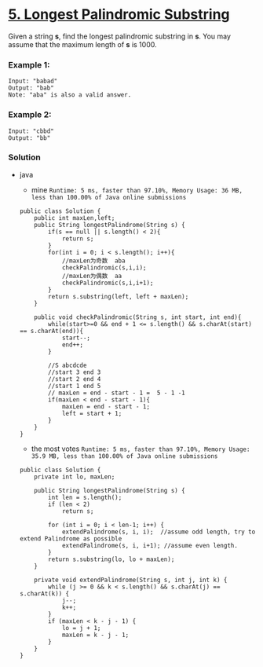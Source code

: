 # [5. Longest Palindromic Substring](https://leetcode.com/problems/longest-palindromic-substring/)

Given a string **s**, find the longest palindromic substring in **s**. You may assume that the maximum length of **s** is 1000.

### Example 1:
```
Input: "babad"
Output: "bab"
Note: "aba" is also a valid answer.
```

### Example 2:
```
Input: "cbbd"
Output: "bb"
```


### Solution
* java 
  * mine `Runtime: 5 ms, faster than 97.10%, Memory Usage: 36 MB, less than 100.00% of Java online submissions`
  ```
  public class Solution {
      public int maxLen,left;
      public String longestPalindrome(String s) {
          if(s == null || s.length() < 2){
              return s;
          }
          for(int i = 0; i < s.length(); i++){
              //maxLen为奇数  aba
              checkPalindromic(s,i,i);
              //maxLen为偶数  aa
              checkPalindromic(s,i,i+1);
          }
          return s.substring(left, left + maxLen);
      }

      public void checkPalindromic(String s, int start, int end){
          while(start>=0 && end + 1 <= s.length() && s.charAt(start) == s.charAt(end)){
              start--;
              end++;
          }

          //S abcdcde  
          //start 3 end 3  
          //start 2 end 4 
          //start 1 end 5
          // maxLen = end - start - 1 =  5 - 1 -1
          if(maxLen < end - start - 1){
              maxLen = end - start - 1;
              left = start + 1; 
          }    
      }
  }
  ```
  
  * the most votes `Runtime: 5 ms, faster than 97.10%, Memory Usage: 35.9 MB, less than 100.00% of Java online submissions`
  ```
  public class Solution {
      private int lo, maxLen;

      public String longestPalindrome(String s) {
          int len = s.length();
          if (len < 2)
              return s;

          for (int i = 0; i < len-1; i++) {
              extendPalindrome(s, i, i);  //assume odd length, try to extend Palindrome as possible
              extendPalindrome(s, i, i+1); //assume even length.
          }
          return s.substring(lo, lo + maxLen);
      }

      private void extendPalindrome(String s, int j, int k) {
          while (j >= 0 && k < s.length() && s.charAt(j) == s.charAt(k)) {
              j--;
              k++;
          }
          if (maxLen < k - j - 1) {
              lo = j + 1;
              maxLen = k - j - 1;
          }
      }
  }
  ```
